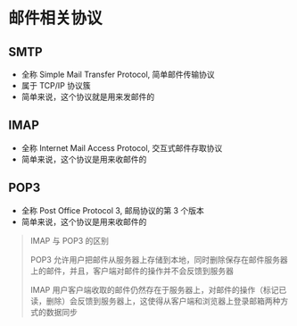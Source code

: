 # 邮件相关协议

## SMTP

- 全称 Simple Mail Transfer Protocol, 简单邮件传输协议
- 属于 TCP/IP 协议簇
- 简单来说，这个协议就是用来发邮件的

## IMAP

- 全称 Internet Mail Access Protocol, 交互式邮件存取协议
- 简单来说，这个协议是用来收邮件的

## POP3

- 全称 Post Office Protocol 3, 邮局协议的第 3 个版本
- 简单来说，这个协议是用来收邮件的

> IMAP 与 POP3 的区别
> 
> POP3 允许用户把邮件从服务器上存储到本地，同时删除保存在邮件服务器上的邮件，并且，客户端对邮件的操作并不会反馈到服务器
> 
> IMAP 用户客户端收取的邮件仍然存在于服务器上，对邮件的操作（标记已读，删除）会反馈到服务器上，这使得从客户端和浏览器上登录邮箱两种方式的数据同步

